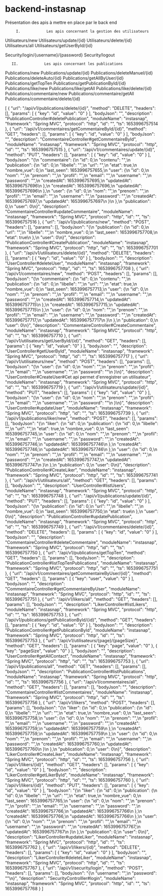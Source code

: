 # backend-instasnap

Présentation des apis à mettre en place par le back end

         I.            Les apis concernant la gestion des utilisateurs
 Utilisateurs/new
 Utilisateurs/update/{id}
 Utilisateurs/delete/{id}
 Utilisateurs/all
 Utilisateurs/getUserById/{id}
 
 Security/login/{username}/{password}
 Security/logout
 
 
       II.            Les apis concernant les publications
 Publications/new 
 Publications/update/{id}
 Publications/deleteManuel/{id}
 Publications/deleteAuto/{id}
 Publications/getAllByUser/{id}
 Publications/getTopTen
 Publications/getPublicationById/{id}
 Publications/like/new
 Publications/like/getAll
 Publications/like/delete/{id}
 Publications/commentaire/new
 Publications/commentaire/getAll
 Publications/commentaire/delete/{id}

[
{
"url": "/api/v1/publications/delete/{id}",
"method": "DELETE",
"headers": [],
"params": [
{
"key": "id",
"value": "0"
}
],
"bodyJson": "",
"description": "PublicationController#deletePublication",
"moduleName": "instasnap",
"framework": "Spring MVC",
"protocol": "http",
"id": "",
"ts": 1653996757514
},
{
"url": "/api/v1/commentaires/getCommentaireById/{id}",
"method": "GET",
"headers": [],
"params": [
{
"key": "id",
"value": "0"
}
],
"bodyJson": "",
"description": "CommentaireController#getCommentaireById",
"moduleName": "instasnap",
"framework": "Spring MVC",
"protocol": "http",
"id": "",
"ts": 1653996757515
},
{
"url": "/api/v1/commentaires/update/{id}",
"method": "PUT",
"headers": [],
"params": [
{
"key": "id",
"value": "0"
}
],
"bodyJson": "{\n  \"commentaire\": {\n    \"id\": 0,\n    \"contenu\": \"\",\n    \"publication\": {\n      \"id\": 0,\n      \"libelle\": \"\",\n      \"url\": \"\",\n      \"etat\": true,\n      \"nombre_vue\": 0,\n      \"last_seen\": 1653996757655,\n      \"user\": {\n        \"id\": 0,\n        \"nom\": \"\",\n        \"prenom\": \"\",\n        \"profil\": \"\",\n        \"email\": \"\",\n        \"username\": \"\",\n        \"password\": \"\",\n        \"createdAt\": 1653996757695,\n        \"updatedAt\": 1653996757696\n      },\n      \"createdAt\": 1653996757696,\n      \"updatedAt\": 1653996757696\n    },\n    \"user\": {\n      \"id\": 0,\n      \"nom\": \"\",\n      \"prenom\": \"\",\n      \"profil\": \"\",\n      \"email\": \"\",\n      \"username\": \"\",\n      \"password\": \"\",\n      \"createdAt\": 1653996757697,\n      \"updatedAt\": 1653996757697\n    }\n  },\n  \"publication\": 0,\n  \"user\": 0\n}",
"description": "CommentaireController#updateCommentaire",
"moduleName": "instasnap",
"framework": "Spring MVC",
"protocol": "http",
"id": "",
"ts": 1653996757516
},
{
"url": "/api/v1/publications/new",
"method": "POST",
"headers": [],
"params": [],
"bodyJson": "{\n  \"publication\": {\n    \"id\": 0,\n    \"url\": \"\",\n    \"libelle\": \"\",\n    \"nombre_vue\": 0,\n    \"last_seen\": 1653996757708,\n    \"etat\": true\n  },\n  \"user\": 0\n}",
"description": "PublicationController#CreatePublication",
"moduleName": "instasnap",
"framework": "Spring MVC",
"protocol": "http",
"id": "",
"ts": 1653996757701
},
{
"url": "/api/v1/utilisateurs/delete/{id}",
"method": "DELETE",
"headers": [],
"params": [
{
"key": "id",
"value": "0"
}
],
"bodyJson": "",
"description": "UserController#deleteUser",
"moduleName": "instasnap",
"framework": "Spring MVC",
"protocol": "http",
"id": "",
"ts": 1653996757708
},
{
"url": "/api/v1/commentaires/new",
"method": "POST",
"headers": [],
"params": [],
"bodyJson": "{\n  \"commentaire\": {\n    \"id\": 0,\n    \"contenu\": \"\",\n    \"publication\": {\n      \"id\": 0,\n      \"libelle\": \"\",\n      \"url\": \"\",\n      \"etat\": true,\n      \"nombre_vue\": 0,\n      \"last_seen\": 1653996757713,\n      \"user\": {\n        \"id\": 0,\n        \"nom\": \"\",\n        \"prenom\": \"\",\n        \"profil\": \"\",\n        \"email\": \"\",\n        \"username\": \"\",\n        \"password\": \"\",\n        \"createdAt\": 1653996757714,\n        \"updatedAt\": 1653996757715\n      },\n      \"createdAt\": 1653996757715,\n      \"updatedAt\": 1653996757715\n    },\n    \"user\": {\n      \"id\": 0,\n      \"nom\": \"\",\n      \"prenom\": \"\",\n      \"profil\": \"\",\n      \"email\": \"\",\n      \"username\": \"\",\n      \"password\": \"\",\n      \"createdAt\": 1653996757717,\n      \"updatedAt\": 1653996757717\n    }\n  },\n  \"publication\": 0,\n  \"user\": 0\n}",
"description": "CommentaireController#CreateCommentaire",
"moduleName": "instasnap",
"framework": "Spring MVC",
"protocol": "http",
"id": "",
"ts": 1653996757710
},
{
"url": "/api/v1/utilisateurs/getUserById/{id}",
"method": "GET",
"headers": [],
"params": [
{
"key": "id",
"value": "0"
}
],
"bodyJson": "",
"description": "UserController#getUserById",
"moduleName": "instasnap",
"framework": "Spring MVC",
"protocol": "http",
"id": "",
"ts": 1653996757717
},
{
"url": "/api/v1/utilisateurs/new",
"method": "POST",
"headers": [],
"params": [],
"bodyJson": "{\n  \"user\": {\n    \"id\": 0,\n    \"nom\": \"\",\n    \"prenom\": \"\",\n    \"profil\": \"\",\n    \"email\": \"\",\n    \"username\": \"\",\n    \"password\": \"\"\n  }\n}",
"description": "UserController#CreateUser#Cet api permet d'enregistrer un utilisateur",
"moduleName": "instasnap",
"framework": "Spring MVC",
"protocol": "http",
"id": "",
"ts": 1653996757719
},
{
"url": "/api/v1/utilisateurs/update/{id}",
"method": "PUT",
"headers": [],
"params": [
{
"key": "id",
"value": "0"
}
],
"bodyJson": "{\n  \"user\": {\n    \"id\": 0,\n    \"nom\": \"\",\n    \"prenom\": \"\",\n    \"profil\": \"\",\n    \"email\": \"\",\n    \"username\": \"\",\n    \"password\": \"\"\n  }\n}",
"description": "UserController#updateUser",
"moduleName": "instasnap",
"framework": "Spring MVC",
"protocol": "http",
"id": "",
"ts": 1653996757739
},
{
"url": "/api/v1/publications/liker/new",
"method": "POST",
"headers": [],
"params": [],
"bodyJson": "{\n  \"liker\": {\n    \"id\": 0,\n    \"publication\": {\n      \"id\": 0,\n      \"libelle\": \"\",\n      \"url\": \"\",\n      \"etat\": true,\n      \"nombre_vue\": 0,\n      \"last_seen\": 1653996757745,\n      \"user\": {\n        \"id\": 0,\n        \"nom\": \"\",\n        \"prenom\": \"\",\n        \"profil\": \"\",\n        \"email\": \"\",\n        \"username\": \"\",\n        \"password\": \"\",\n        \"createdAt\": 1653996757746,\n        \"updatedAt\": 1653996757746\n      },\n      \"createdAt\": 1653996757746,\n      \"updatedAt\": 1653996757746\n    },\n    \"user\": {\n      \"id\": 0,\n      \"nom\": \"\",\n      \"prenom\": \"\",\n      \"profil\": \"\",\n      \"email\": \"\",\n      \"username\": \"\",\n      \"password\": \"\",\n      \"createdAt\": 1653996757747,\n      \"updatedAt\": 1653996757747\n    }\n  },\n  \"publication\": 0,\n  \"user\": 0\n}",
"description": "PublicationController#CreateLiker",
"moduleName": "instasnap",
"framework": "Spring MVC",
"protocol": "http",
"id": "",
"ts": 1653996757741
},
{
"url": "/api/v1/utilisateurs/all",
"method": "GET",
"headers": [],
"params": [],
"bodyJson": "",
"description": "UserController#listUsers",
"moduleName": "instasnap",
"framework": "Spring MVC",
"protocol": "http",
"id": "",
"ts": 1653996757748
},
{
"url": "/api/v1/publications/update/{id}",
"method": "PUT",
"headers": [],
"params": [
{
"key": "id",
"value": "0"
}
],
"bodyJson": "{\n  \"publication\": {\n    \"id\": 0,\n    \"url\": \"\",\n    \"libelle\": \"\",\n    \"nombre_vue\": 0,\n    \"last_seen\": 1653996757750,\n    \"etat\": true\n  },\n  \"user\": 0\n}",
"description": "PublicationController#updatePublication",
"moduleName": "instasnap",
"framework": "Spring MVC",
"protocol": "http",
"id": "",
"ts": 1653996757749
},
{
"url": "/api/v1/commentaires/delete/{id}",
"method": "DELETE",
"headers": [],
"params": [
{
"key": "id",
"value": "0"
}
],
"bodyJson": "",
"description": "CommentaireController#deleteCommentaire",
"moduleName": "instasnap",
"framework": "Spring MVC",
"protocol": "http",
"id": "",
"ts": 1653996757750
},
{
"url": "/api/v1/publications/getTopTen",
"method": "GET",
"headers": [],
"params": [],
"bodyJson": "",
"description": "PublicationController#listTopTenPublications",
"moduleName": "instasnap",
"framework": "Spring MVC",
"protocol": "http",
"id": "",
"ts": 1653996757751
},
{
"url": "/api/v1/commentaires/getCommentaireByUser/{id}",
"method": "GET",
"headers": [],
"params": [
{
"key": "user",
"value": "0"
}
],
"bodyJson": "",
"description": "CommentaireController#getCommentaireByUser",
"moduleName": "instasnap",
"framework": "Spring MVC",
"protocol": "http",
"id": "",
"ts": 1653996757751
},
{
"url": "/api/v1/likers/all",
"method": "GET",
"headers": [],
"params": [],
"bodyJson": "",
"description": "LikerController#listLikers",
"moduleName": "instasnap",
"framework": "Spring MVC",
"protocol": "http",
"id": "",
"ts": 1653996757753
},
{
"url": "/api/v1/publications/getPublicationById/{id}",
"method": "GET",
"headers": [],
"params": [
{
"key": "id",
"value": "0"
}
],
"bodyJson": "",
"description": "PublicationController#getPublicationById",
"moduleName": "instasnap",
"framework": "Spring MVC",
"protocol": "http",
"id": "",
"ts": 1653996757753
},
{
"url": "/api/v1/utilisateurs/{page}/{pageSize}",
"method": "GET",
"headers": [],
"params": [
{
"key": "page",
"value": "0"
},
{
"key": "pageSize",
"value": "0"
}
],
"bodyJson": "",
"description": "UserController#getAllContact",
"moduleName": "instasnap",
"framework": "Spring MVC",
"protocol": "http",
"id": "",
"ts": 1653996757753
},
{
"url": "/api/v1/publications/all",
"method": "GET",
"headers": [],
"params": [],
"bodyJson": "",
"description": "PublicationController#listPublications",
"moduleName": "instasnap",
"framework": "Spring MVC",
"protocol": "http",
"id": "",
"ts": 1653996757756
},
{
"url": "/api/v1/commentaires/all",
"method": "GET",
"headers": [],
"params": [],
"bodyJson": "",
"description": "CommentaireController#listCommentaires",
"moduleName": "instasnap",
"framework": "Spring MVC",
"protocol": "http",
"id": "",
"ts": 1653996757756
},
{
"url": "/api/v1/likers",
"method": "POST",
"headers": [],
"params": [],
"bodyJson": "{\n  \"liker\": {\n    \"id\": 0,\n    \"publication\": {\n      \"id\": 0,\n      \"libelle\": \"\",\n      \"url\": \"\",\n      \"etat\": true,\n      \"nombre_vue\": 0,\n      \"last_seen\": 1653996757758,\n      \"user\": {\n        \"id\": 0,\n        \"nom\": \"\",\n        \"prenom\": \"\",\n        \"profil\": \"\",\n        \"email\": \"\",\n        \"username\": \"\",\n        \"password\": \"\",\n        \"createdAt\": 1653996757759,\n        \"updatedAt\": 1653996757759\n      },\n      \"createdAt\": 1653996757759,\n      \"updatedAt\": 1653996757759\n    },\n    \"user\": {\n      \"id\": 0,\n      \"nom\": \"\",\n      \"prenom\": \"\",\n      \"profil\": \"\",\n      \"email\": \"\",\n      \"username\": \"\",\n      \"password\": \"\",\n      \"createdAt\": 1653996757760,\n      \"updatedAt\": 1653996757760\n    }\n  },\n  \"publication\": 0,\n  \"user\": 0\n}",
"description": "LikerController#CreateLiker",
"moduleName": "instasnap",
"framework": "Spring MVC",
"protocol": "http",
"id": "",
"ts": 1653996757756
},
{
"url": "/api/v1/likers/{id}",
"method": "GET",
"headers": [],
"params": [
{
"key": "id",
"value": "0"
}
],
"bodyJson": "",
"description": "LikerController#getLikerById",
"moduleName": "instasnap",
"framework": "Spring MVC",
"protocol": "http",
"id": "",
"ts": 1653996757760
},
{
"url": "/api/v1/likers/{id}",
"method": "PUT",
"headers": [],
"params": [
{
"key": "id",
"value": "0"
}
],
"bodyJson": "{\n  \"liker\": {\n    \"id\": 0,\n    \"publication\": {\n      \"id\": 0,\n      \"libelle\": \"\",\n      \"url\": \"\",\n      \"etat\": true,\n      \"nombre_vue\": 0,\n      \"last_seen\": 1653996757765,\n      \"user\": {\n        \"id\": 0,\n        \"nom\": \"\",\n        \"prenom\": \"\",\n        \"profil\": \"\",\n        \"email\": \"\",\n        \"username\": \"\",\n        \"password\": \"\",\n        \"createdAt\": 1653996757766,\n        \"updatedAt\": 1653996757766\n      },\n      \"createdAt\": 1653996757766,\n      \"updatedAt\": 1653996757766\n    },\n    \"user\": {\n      \"id\": 0,\n      \"nom\": \"\",\n      \"prenom\": \"\",\n      \"profil\": \"\",\n      \"email\": \"\",\n      \"username\": \"\",\n      \"password\": \"\",\n      \"createdAt\": 1653996757767,\n      \"updatedAt\": 1653996757767\n    }\n  },\n  \"publication\": 0,\n  \"user\": 0\n}",
"description": "LikerController#updateLiker",
"moduleName": "instasnap",
"framework": "Spring MVC",
"protocol": "http",
"id": "",
"ts": 1653996757762
},
{
"url": "/api/v1/likers/{id}",
"method": "DELETE",
"headers": [],
"params": [
{
"key": "id",
"value": "0"
}
],
"bodyJson": "",
"description": "LikerController#deleteLiker",
"moduleName": "instasnap",
"framework": "Spring MVC",
"protocol": "http",
"id": "",
"ts": 1653996757767
},
{
"url": "/api/v1/security/login",
"method": "POST",
"headers": [],
"params": [],
"bodyJson": "{\n  \"username\": \"\",\n  \"password\": \"\"\n}",
"description": "SecurityControlller#login",
"moduleName": "instasnap",
"framework": "Spring MVC",
"protocol": "http",
"id": "",
"ts": 1653996757768
}
]
 

